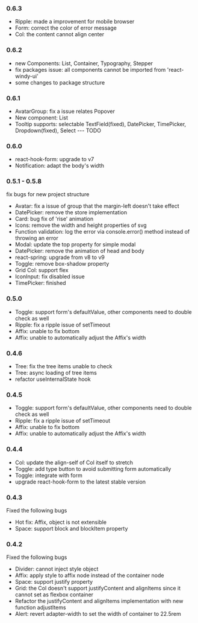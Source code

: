 ### 0.6.3
* Ripple: made a improvement for mobile browser
* Form: correct the color of error message
* Col: the content cannot align center

### 0.6.2
* new Components: List, Container, Typography, Stepper
* fix packages issue: all components cannot be imported from 'react-windy-ui'
* some changes to package structure 

### 0.6.1
* AvatarGroup: fix a issue relates Popover 
* New component: List
* Tooltip supports: selectable TextField(fixed), DatePicker, TimePicker, Dropdown(fixed), Select --- TODO


### 0.6.0
* react-hook-form: upgrade to v7
* Notification: adapt the body's width

### 0.5.1 - 0.5.8
fix bugs for new project structure
* Avatar: fix a issue of group that the margin-left doesn't take effect
* DatePicker: remove the store implementation
* Card: bug fix of 'rise' animation
* Icons: remove the width and height properties of svg
* Function validation: log the error via console.error() method instead of throwing an error
* Modal: update the top property for simple modal
* DatePicker: remove the animation of head and body
* react-spring: upgrade from v8 to v9
* Toggle: remove box-shadow property
* Grid Col: support flex 
* IconInput: fix disabled issue
* TimePicker: finished

### 0.5.0
* Toggle: support form's defaultValue, other components need to double check as well
* Ripple: fix a ripple issue of setTimeout
* Affix: unable to fix bottom
* Affix: unable to automatically adjust the Affix's width

### 0.4.6
* Tree: fix the tree items unable to check
* Tree: async loading of tree items
* refactor useInternalState hook

### 0.4.5
* Toggle: support form's defaultValue, other components need to double check as well
* Ripple: fix a ripple issue of setTimeout
* Affix: unable to fix bottom
* Affix: unable to automatically adjust the Affix's width

### 0.4.4
* Col:  update the align-self of Col itself to stretch
* Toggle: add type button to avoid submitting form automatically
* Toggle: integrate with form
* upgrade react-hook-form to the latest stable version

### 0.4.3
Fixed the following bugs 
* Hot fix: Affix, object is not extensible  
* Space: support block and blockItem property

### 0.4.2
Fixed the following bugs 
* Divider: cannot inject style object
* Affix: apply style to affix node instead of the container node
* Space: support justify property
* Grid: the Col doesn't support justifyContent and alignItems since it cannot set as flexbox container
* Refactor the justifyContent and alignItems implementation with new function adjustItems
* Alert: revert adapter-width to set the width of container to 22.5rem